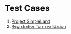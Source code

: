 # Test Cases 

1. [Project SimpleLand](https://docs.google.com/spreadsheets/d/13jxtc57nrYMC6RxX6LhX0sA-HpYJbvp7/edit#gid=577211251)
2. [Registration form validation](https://docs.google.com/spreadsheets/d/12IMkvPPPTr2jJh4MXNOajm2fLbMwuWZM/edit#gid=1670806756)